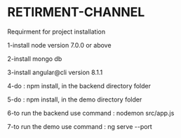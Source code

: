 # RETIRMENT-CHANNEL
Requirment for project installation

1-install node version 7.0.0 or above

2-install mongo db 

3-install angular@cli version 8.1.1

4-do : npm install, in the backend directory folder

5-do : npm install, in the demo directory folder

6-to run the backend use command : nodemon src/app.js 

7-to run the demo use command : ng serve --port <port>
